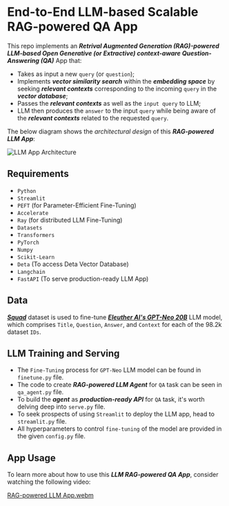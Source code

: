 # End-to-End LLM-based Scalable RAG-powered QA App

This repo implements an ***Retrival Augmented Generation (RAG)-powered LLM-based Open Generative (or Extractive) context-aware Question-Answering (QA)*** App that:

- Takes as input a new `query` (or `question`);
- Implements ***vector similarity search*** within the ***embedding space*** by seeking ***relevant contexts*** corresponding to the incoming `query` in the ***vector database***;
- Passes the ***relevant contexts*** as well as the `input query` to LLM;
- LLM then produces the `answer` to the input `query` while being aware of the ***relevant contexts*** related to the requested `query`.

The below diagram shows the _architectural design_ of this ***RAG-powered LLM App***:

![LLM App Architecture](https://github.com/fork123aniket/LLM-RAG-powered-QA-App/assets/92912434/31eb3c61-b374-4a3a-b35e-6dab3fc42a00)

## Requirements
- `Python`
- `Streamlit`
- `PEFT` (for Parameter-Efficient Fine-Tuning)
- `Accelerate`
- `Ray` (for distributed LLM Fine-Tuning)
- `Datasets`
- `Transformers`
- `PyTorch`
- `Numpy`
- `Scikit-Learn`
- `Deta` (To access Deta Vector Database)
- `Langchain`
- `FastAPI` (To serve production-ready LLM App)

## Data
[***Squad***](https://huggingface.co/datasets/squad/viewer/plain_text/train?row=0) dataset is used to fine-tune [***Eleuther AI's GPT-Neo 20B***](https://huggingface.co/EleutherAI/gpt-neox-20b) LLM model, which comprises `Title`, `Question`, `Answer`, and `Context` for each of the 98.2k dataset `IDs`.

## LLM Training and Serving
- The `Fine-Tuning` process for `GPT-Neo` LLM model can be found in `finetune.py` file.
- The code to create ***RAG-powered LLM Agent*** for `QA` task can be seen in `qa_agent.py` file.
- To build the ***agent*** as ***production-ready API*** for `QA` task, it's worth delving deep into `serve.py` file.
- To seek prospects of using `Streamlit` to deploy the LLM app, head to `streamlit.py` file.
- All hyperparameters to control `fine-tuning` of the model are provided in the given `config.py` file.

## App Usage
To learn more about how to use this ***LLM RAG-powered QA App***, consider watching the following video:

[RAG-powered LLM App.webm](https://github.com/fork123aniket/LLM-RAG-powered-QA-App/assets/92912434/c003342c-c337-44d1-a29d-b6c554eaabf9)
